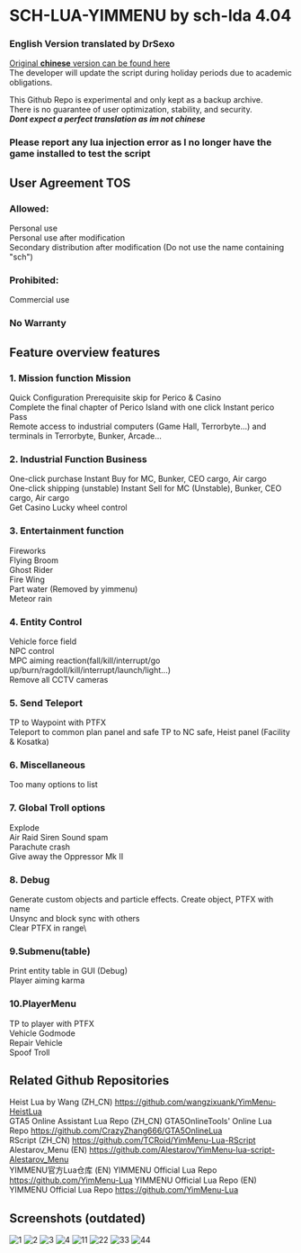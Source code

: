 # SCH-LUA-YIMMENU by sch-lda **4.04**
### English Version translated by DrSexo 
[Original **chinese** version can be found here](https://github.com/sch-lda/SCH-LUA-YIMMENU) \
The developer will update the script during holiday periods due to academic obligations. 

This Github Repo is experimental and only kept as a backup archive. \
There is no guarantee of user optimization, stability, and security. \
***Dont expect a perfect translation as im not chinese*** 
### Please report any lua injection error as I no longer have the game installed to test the script


## User Agreement TOS
### Allowed:
Personal use \
Personal use after modification \
Secondary distribution after modification (Do not use the name containing "sch")
### Prohibited:
Commercial use
### No Warranty
## Feature overview features
### 1. Mission function Mission
Quick Configuration Prerequisite skip for Perico & Casino\
Complete the final chapter of Perico Island with one click Instant perico Pass \
Remote access to industrial computers (Game Hall, Terrorbyte...) and terminals in Terrorbyte, Bunker, Arcade...
### 2. Industrial Function Business
One-click purchase Instant Buy for MC, Bunker, CEO cargo, Air cargo\
One-click shipping (unstable) Instant Sell for MC (Unstable), Bunker, CEO cargo, Air cargo\
Get Casino Lucky wheel control
### 3. Entertainment function 
Fireworks \
Flying Broom \
Ghost Rider \
Fire Wing \
Part water (Removed by yimmenu) \
Meteor rain
### 4. Entity Control
Vehicle force field \
NPC control \
MPC aiming reaction(fall/kill/interrupt/go up/burn/ragdoll/kill/interrupt/launch/light...) \
Remove all CCTV cameras
### 5. Send Teleport
TP to Waypoint with PTFX \
Teleport to common plan panel and safe TP to NC safe, Heist panel (Facility & Kosatka)
### 6. Miscellaneous
Too many options to list
### 7. Global Troll options 
Explode \
Air Raid Siren Sound spam \
Parachute crash \
Give away the Oppressor Mk II
### 8. Debug
Generate custom objects and particle effects. Create object, PTFX with name\
Unsync and block sync with others\
Clear PTFX in range\
### 9.Submenu(table)
Print entity table in GUI (Debug)\
Player aiming karma
### 10.PlayerMenu
TP to player with PTFX \
Vehicle Godmode \
Repair Vehicle \
Spoof Troll
## Related Github Repositories
Heist Lua by Wang (ZH_CN) https://github.com/wangzixuank/YimMenu-HeistLua \
GTA5 Online Assistant Lua Repo (ZH_CN) GTA5OnlineTools' Online Lua Repo https://github.com/CrazyZhang666/GTA5OnlineLua \
RScript (ZH_CN) https://github.com/TCRoid/YimMenu-Lua-RScript \
Alestarov_Menu (EN) https://github.com/Alestarov/YimMenu-lua-script-Alestarov_Menu \
YIMMENU官方Lua仓库 (EN) YIMMENU Official Lua Repo https://github.com/YimMenu-Lua
YIMMENU Official Lua Repo (EN) YIMMENU Official Lua Repo https://github.com/YimMenu-Lua
## Screenshots (outdated)
![1](https://github.com/Drsexo/English-Sch-lua/assets/101467921/fc0fd0f4-3857-4d71-b190-7566b5383cff)
![2](https://github.com/Drsexo/English-Sch-lua/assets/101467921/2ff7607b-5e7b-4be5-8d96-cc44dca7572e)
![3](https://github.com/Drsexo/English-Sch-lua/assets/101467921/67261258-b9ce-4f1e-9375-e5a9d4173ba1)
![4](https://github.com/Drsexo/English-Sch-lua/assets/101467921/1c6e0d8e-40d1-40e7-bba6-55c2a778d848)
![11](https://github.com/Drsexo/English-Sch-lua/assets/101467921/c834e6f8-92e9-4fdf-8491-569a0ab4e1e7)
![22](https://github.com/Drsexo/English-Sch-lua/assets/101467921/b04b2f2d-f9a3-4012-b3e5-6d53adf191f5)
![33](https://github.com/Drsexo/English-Sch-lua/assets/101467921/3bdbae41-0e11-47fa-8b25-ff7125541a7e)
![44](https://github.com/Drsexo/English-Sch-lua/assets/101467921/a09b4111-4584-4c1d-b7c4-303e79a62a58)

